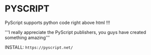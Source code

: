 
# PYSCRIPT

PyScript supports python code right above html !!!

'''I really appreciate the PyScript publishers, you guys have created something amazing'''

INSTALL: `https://pyscript.net/`  
